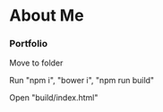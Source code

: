 # About Me
### Portfolio

Move to folder

Run "npm i", "bower i", "npm run build"

Open "build/index.html"
